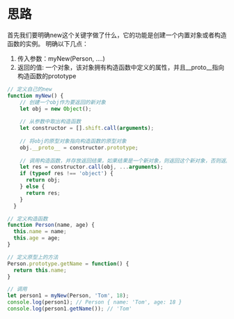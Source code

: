 # 思路
首先我们要明确new这个关键字做了什么，它的功能是创建一个内置对象或者构造函数的实例。
明确以下几点：
1. 传入参数：myNew(Person, ....)
2. 返回的值: 一个对象，该对象拥有构造函数中定义的属性，并且__proto__指向构造函数的prototype

```js
// 定义自己的new
function myNew() {
    // 创建一个obj作为要返回的新对象
    let obj = new Object();
  
    // 从参数中取出构造函数
    let constructor = [].shift.call(arguments);
  
    // 将obj的原型对象指向构造函数的原型对象
    obj.__proto__ = constructor.prototype;
  
    // 调用构造函数，并存放返回结果，如果结果是一个新对象，则返回这个新对象，否则返回obj
    let res = constructor.call(obj, ...arguments);
    if (typeof res !== 'object') {
      return obj;
    } else {
      return res;
    }
  }

// 定义构造函数
function Person(name, age) {
  this.name = name;
  this.age = age;
}

// 定义原型上的方法
Person.prototype.getName = function() {
  return this.name;
}

// 调用
let person1 = myNew(Person, 'Tom', 18);
console.log(person1); // Person { name: 'Tom', age: 18 }
console.log(person1.getName()); // 'Tom'
```